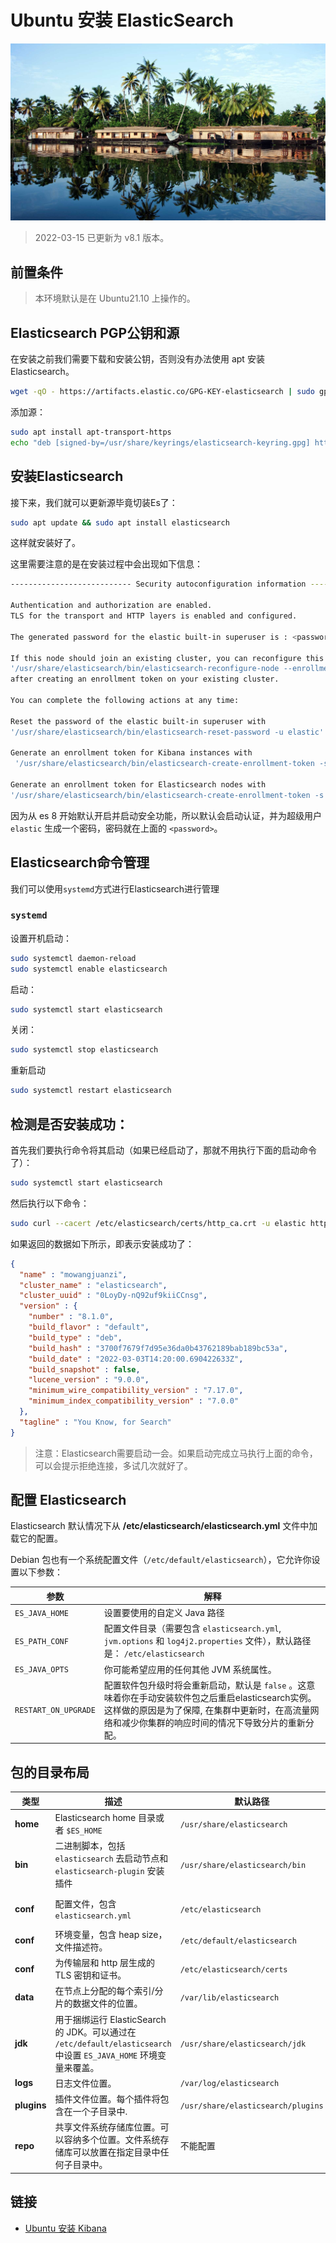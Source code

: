 # Ubuntu 安装 ElasticSearch

![](../images/20210916.jpg)

> 2022-03-15 已更新为 v8.1 版本。

## 前置条件

> 本环境默认是在 Ubuntu21.10 上操作的。

## Elasticsearch PGP公钥和源

在安装之前我们需要下载和安装公钥，否则没有办法使用 apt 安装 Elasticsearch。

```bash
wget -qO - https://artifacts.elastic.co/GPG-KEY-elasticsearch | sudo gpg --dearmor -o /usr/share/keyrings/elasticsearch-keyring.gpg
```

添加源：

```bash
sudo apt install apt-transport-https
echo "deb [signed-by=/usr/share/keyrings/elasticsearch-keyring.gpg] https://artifacts.elastic.co/packages/8.x/apt stable main" | sudo tee /etc/apt/sources.list.d/elastic-8.x.list
```

## 安装Elasticsearch

接下来，我们就可以更新源毕竟切装Es了：

```bash
sudo apt update && sudo apt install elasticsearch
```

这样就安装好了。

这里需要注意的是在安装过程中会出现如下信息：

```bash
--------------------------- Security autoconfiguration information ------------------------------

Authentication and authorization are enabled.
TLS for the transport and HTTP layers is enabled and configured.

The generated password for the elastic built-in superuser is : <password>

If this node should join an existing cluster, you can reconfigure this with
'/usr/share/elasticsearch/bin/elasticsearch-reconfigure-node --enrollment-token <token-here>'
after creating an enrollment token on your existing cluster.

You can complete the following actions at any time:

Reset the password of the elastic built-in superuser with 
'/usr/share/elasticsearch/bin/elasticsearch-reset-password -u elastic'.

Generate an enrollment token for Kibana instances with 
 '/usr/share/elasticsearch/bin/elasticsearch-create-enrollment-token -s kibana'.

Generate an enrollment token for Elasticsearch nodes with 
'/usr/share/elasticsearch/bin/elasticsearch-create-enrollment-token -s node'.
```

因为从 es 8 开始默认开启并启动安全功能，所以默认会启动认证，并为超级用户 `elastic` 生成一个密码，密码就在上面的 `<password>`。



## Elasticsearch命令管理

我们可以使用`systemd`方式进行Elasticsearch进行管理

### `systemd`

设置开机启动：

```bash
sudo systemctl daemon-reload
sudo systemctl enable elasticsearch
```

启动：

```bash
sudo systemctl start elasticsearch
```

关闭：

```bash
sudo systemctl stop elasticsearch
```

重新启动

```bash
sudo systemctl restart elasticsearch
```

## 检测是否安装成功：

首先我们要执行命令将其启动（如果已经启动了，那就不用执行下面的启动命令了）：

```bash
sudo systemctl start elasticsearch
```

然后执行以下命令：

```bash
sudo curl --cacert /etc/elasticsearch/certs/http_ca.crt -u elastic https://localhost:9200
```

如果返回的数据如下所示，即表示安装成功了：

```json
{
  "name" : "mowangjuanzi",
  "cluster_name" : "elasticsearch",
  "cluster_uuid" : "0LoyDy-nQ92uf9kiiCCnsg",
  "version" : {
    "number" : "8.1.0",
    "build_flavor" : "default",
    "build_type" : "deb",
    "build_hash" : "3700f7679f7d95e36da0b43762189bab189bc53a",
    "build_date" : "2022-03-03T14:20:00.690422633Z",
    "build_snapshot" : false,
    "lucene_version" : "9.0.0",
    "minimum_wire_compatibility_version" : "7.17.0",
    "minimum_index_compatibility_version" : "7.0.0"
  },
  "tagline" : "You Know, for Search"
}
```

> 注意：Elasticsearch需要启动一会。如果启动完成立马执行上面的命令，可以会提示拒绝连接，多试几次就好了。

## 配置 Elasticsearch

Elasticsearch 默认情况下从 **/etc/elasticsearch/elasticsearch.yml** 文件中加载它的配置。

Debian 包也有一个系统配置文件（`/etc/default/elasticsearch`），它允许你设置以下参数：

| 参数 | 解释 |
| --- | --- |
| `ES_JAVA_HOME` | 设置要使用的自定义 Java 路径 |
| `ES_PATH_CONF` | 配置文件目录（需要包含 `elasticsearch.yml`, `jvm.options` 和 `log4j2.properties` 文件），默认路径是： `/etc/elasticsearch` |
| `ES_JAVA_OPTS` | 你可能希望应用的任何其他 JVM 系统属性。 |
| `RESTART_ON_UPGRADE` | 配置软件包升级时将会重新启动，默认是 `false` 。这意味着你在手动安装软件包之后重启elasticsearch实例。这样做的原因是为了保障, 在集群中更新时，在高流量网络和减少你集群的响应时间的情况下导致分片的重新分配。 |

## 包的目录布局

| 类型 | 描述 | 默认路径 | 设置 |
| --- | --- | --- | --- |
| **home** | Elasticsearch home 目录或者 `$ES_HOME` | `/usr/share/elasticsearch` |  |
| **bin** | 二进制脚本，包括 `elasticsearch` 去启动节点和 `elasticsearch-plugin` 安装插件 | `/usr/share/elasticsearch/bin` |  |
| **conf** | 配置文件，包含 `elasticsearch.yml` | `/etc/elasticsearch` | `[ES_PATH_CONF](https://www.elastic.co/guide/en/elasticsearch/reference/current/settings.html#config-files-location)` |
| **conf** | 环境变量，包含 heap size，文件描述符。 | `/etc/default/elasticsearch` |  |
| **conf** | 为传输层和 http 层生成的 TLS 密钥和证书。 | `/etc/elasticsearch/certs` | |
| **data** | 在节点上分配的每个索引/分片的数据文件的位置。 | `/var/lib/elasticsearch` | `path.data` |
| **jdk** | 用于捆绑运行 ElasticSearch 的 JDK。可以通过在 `/etc/default/elasticsearch` 中设置 `ES_JAVA_HOME` 环境变量来覆盖。 | `/usr/share/elasticsearch/jdk` |  |
| **logs** | 日志文件位置。 | `/var/log/elasticsearch` | `path.logs` |
| **plugins** | 插件文件位置。每个插件将包含在一个子目录中. | `/usr/share/elasticsearch/plugins` |  |
| **repo** | 共享文件系统存储库位置。可以容纳多个位置。文件系统存储库可以放置在指定目录中任何子目录中。 | 不能配置 | `path.repo` |

## 链接

- [Ubuntu 安装 Kibana](./ubuntu-install-kibana.md)
